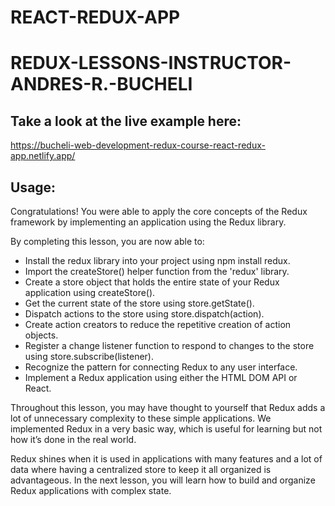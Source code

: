 # REACT-REDUX-APP

# REDUX-LESSONS-INSTRUCTOR-ANDRES-R.-BUCHELI

## Take a look at the live example here:
https://bucheli-web-development-redux-course-react-redux-app.netlify.app/


## Usage:
Congratulations! You were able to apply the core concepts of the Redux framework by implementing an application using the Redux library.

By completing this lesson, you are now able to:

* Install the redux library into your project using npm install redux.
* Import the createStore() helper function from the 'redux' library.
* Create a store object that holds the entire state of your Redux application using createStore().
* Get the current state of the store using store.getState().
* Dispatch actions to the store using store.dispatch(action).
* Create action creators to reduce the repetitive creation of action objects.
* Register a change listener function to respond to changes to the store using store.subscribe(listener).
* Recognize the pattern for connecting Redux to any user interface.
* Implement a Redux application using either the HTML DOM API or React.

Throughout this lesson, you may have thought to yourself that Redux adds a lot of unnecessary complexity to these simple applications. We implemented Redux in a very basic way, which is useful for learning but not how it’s done in the real world.

Redux shines when it is used in applications with many features and a lot of data where having a centralized store to keep it all organized is advantageous. In the next lesson, you will learn how to build and organize Redux applications with complex state.

